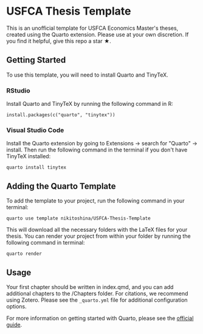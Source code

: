 # USFCA Thesis Template

This is an unofficial template for USFCA Economics Master's theses, created using the Quarto extension. Please use at your own discretion. If you find it helpful, give this repo a star ★.

## Getting Started

To use this template, you will need to install Quarto and TinyTeX.

### RStudio

Install Quarto and TinyTeX by running the following command in R:

```
install.packages(c("quarto", "tinytex"))
```

### Visual Studio Code

Install the Quarto extension by going to Extensions -> search for "Quarto" -> install. Then run the following command in the terminal if you don't have TinyTeX installed:

```
quarto install tinytex
```

## Adding the Quarto Template

To add the template to your project, run the following command in your terminal:

```
quarto use template nikitoshina/USFCA-Thesis-Template
```

This will download all the necessary folders with the LaTeX files for your thesis. You can render your project from within your folder by running the following command in terminal:

```
quarto render
```

## Usage

Your first chapter should be written in index.qmd, and you can add additional chapters to the /Chapters folder. For citations, we recommend using Zotero. Please see the `_quarto.yml` file for additional configuration options.

For more information on getting started with Quarto, please see the [official guide](https://github.com/nikitoshina/USFCA-Thesis-Template).


